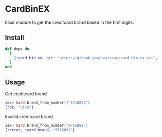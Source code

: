 # CardBinEX

Elixir module to get the creditcard brand based in the first digits.


## Install

```elixir
def deps do
  [
    {:card_bin_ex, git: "https://github.com/ingresse/card-bin-ex.git", tag: "1.0.0"}
  ]
end
```

## Usage

Get creditcard brand

```elixir
iex> Card.brand_from_number(("4716892")
{:ok, "visa"}
```

Invalid creditcard brand

```elixir
iex> Card.brand_from_number("9716892")
{:error, :card_brand, "9716892"}
```
